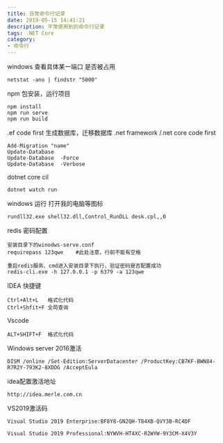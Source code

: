 ```yaml
---
title: 日常命令行记录
date: 2019-05-15 14:41:21
description: 平常使用到的命令行记录
tags: .NET Core
category:
- 命令行
---
```


windows 查看具体某一端口 是否被占用
```
netstat -ano | findstr "5000"
```

npm 包安装，运行项目
```
npm install
npm run serve
npm run build
```


.ef code first 生成数据库，迁移数据库
.net framework  /.net core code first 
```
Add-Migration "name"
Update-Database 
Update-Database  -Force
Update-Database  -Verbose
```


dotnet core cil
```
dotnet watch run

```

windows 运行 打开我的电脑等图标
```
rundll32.exe shell32.dll,Control_RunDLL desk.cpl,,0

```

redis 密码配置
```
安装目录下的winodws-serve.conf
requirepass 123qwe    #此处注意，行前不能有空格

重启redis服务、cmd进入安装目录下执行，验证密码是否配置成功
redis-cli.exe -h 127.0.0.1 -p 6379 -a 123qwe

```

IDEA 快捷键
```
Ctrl+Alt+L   格式化代码
Ctrl+Shfit+F 全局查询
```

Vscode
```
ALT+SHIFT+F  格式化代码
```


Windows server 2016激活
```
DISM /online /Set-Edition:ServerDatacenter /ProductKey:CB7KF-BWN84-R7R2Y-793K2-8XDDG /AcceptEula

```


idea配置激活地址
```
http://idea.merle.com.cn
```

VS2019激活码

```
Visual Studio 2019 Enterprise:BF8Y8-GN2QH-T84XB-QVY3B-RC4DF

Visual Studio 2019 Professional:NYWVH-HT4XC-R2WYW-9Y3CM-X4V3Y

```
